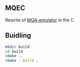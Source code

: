 MQEC
--
Rewrite of [MQA-emulator](https://github.com/UltraQbik/MQA-emulator) in the C.

Buidling
--
```sh
mkdir build
cd build
cmake ..
cmake --build .
```
